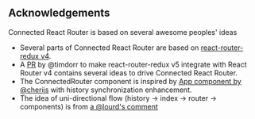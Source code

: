 Acknowledgements
----------------
Connected React Router is based on several awesome peoples' ideas
- Several parts of Connected React Router are based on [react-router-redux v4](https://github.com/reactjs/react-router-redux/tree/v4.0.7).
- A [PR](https://github.com/reactjs/react-router-redux/pull/460) by @timdorr to make react-router-redux v5 integrate with React Router v4 contains several ideas to drive Connected React Router.
- The ConnectedRouter component is inspired by [App component by @cherijs](https://github.com/lourd/react-router4-redux-example/blob/master/src/App.js) with history synchronization enhancement.
- The idea of uni-directional flow (history -> index -> router -> components) is from [a @lourd's comment](https://github.com/reactjs/react-router-redux/pull/460#issuecomment-260999726)
